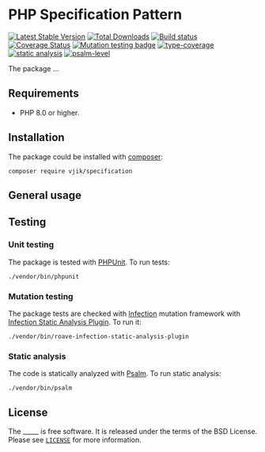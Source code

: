 # PHP Specification Pattern

[![Latest Stable Version](https://poser.pugx.org/vjik/_____/v/stable.png)](https://packagist.org/packages/vjik/_____)
[![Total Downloads](https://poser.pugx.org/vjik/_____/downloads.png)](https://packagist.org/packages/vjik/_____)
[![Build status](https://github.com/vjik/_____/workflows/build/badge.svg)](https://github.com/vjik/_____/actions?query=workflow%3Abuild)
[![Coverage Status](https://coveralls.io/repos/github/vjik/_____/badge.svg)](https://coveralls.io/github/vjik/_____)
[![Mutation testing badge](https://img.shields.io/endpoint?style=flat&url=https%3A%2F%2Fbadge-api.stryker-mutator.io%2Fgithub.com%2Fvjik%2F_____%2Fmaster)](https://dashboard.stryker-mutator.io/reports/github.com/vjik/_____/master)
[![type-coverage](https://shepherd.dev/github/vjik/_____/coverage.svg)](https://shepherd.dev/github/vjik/_____)
[![static analysis](https://github.com/vjik/_____/workflows/static%20analysis/badge.svg)](https://github.com/vjik/_____/actions?query=workflow%3A%22static+analysis%22)
[![psalm-level](https://shepherd.dev/github/vjik/_____/level.svg)](https://shepherd.dev/github/vjik/_____)

The package ...

## Requirements

- PHP 8.0 or higher.

## Installation

The package could be installed with [composer](https://getcomposer.org/download/):

```shell
composer require vjik/specification
```

## General usage

## Testing

### Unit testing

The package is tested with [PHPUnit](https://phpunit.de/). To run tests:

```shell
./vendor/bin/phpunit
```

### Mutation testing

The package tests are checked with [Infection](https://infection.github.io/) mutation framework with
[Infection Static Analysis Plugin](https://github.com/Roave/infection-static-analysis-plugin). To run it:

```shell
./vendor/bin/roave-infection-static-analysis-plugin
```

### Static analysis

The code is statically analyzed with [Psalm](https://psalm.dev/). To run static analysis:

```shell
./vendor/bin/psalm
```

## License

The _____ is free software. It is released under the terms of the BSD License.
Please see [`LICENSE`](./LICENSE.md) for more information.
